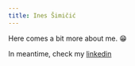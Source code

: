 ```yaml
---
title: Ines Šimičić
---
```

Here comes a bit more about me. :grin:

In meantime, check my [linkedin](https://www.linkedin.com/in/inessimicic)
